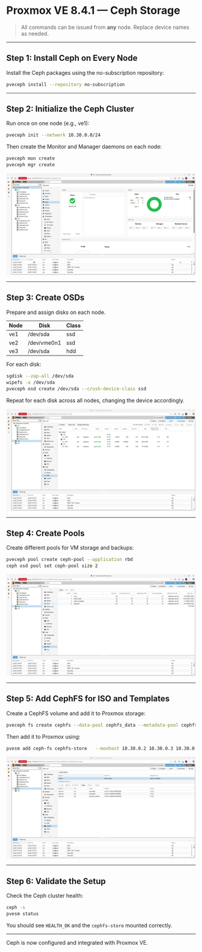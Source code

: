 # Proxmox VE 8.4.1 — Ceph Storage

> All commands can be issued from **any** node. Replace device names as needed.

---

## Step 1: Install Ceph on Every Node

Install the Ceph packages using the no-subscription repository:

```bash
pveceph install --repository no-subscription
```

---

## Step 2: Initialize the Ceph Cluster

Run once on one node (e.g., ve1):

```bash
pveceph init --network 10.30.0.0/24
```

Then create the Monitor and Manager daemons on each node:

```bash
pveceph mon create
pveceph mgr create
```

![Proxmox Ceph Status](proxmox/8.4.1/bare-metal/assets/screenshots/proxmox-ceph-status.png)

---

## Step 3: Create OSDs

Prepare and assign disks on each node.

| Node | Disk         | Class |
|------|--------------|-------|
| ve1  | /dev/sda     | ssd   |
| ve2  | /dev/vme0n1  | ssd   |
| ve3  | /dev/sda     | hdd   |

For each disk:

```bash
sgdisk --zap-all /dev/sda
wipefs -a /dev/sda
pveceph osd create /dev/sda --crush-device-class ssd
```

Repeat for each disk across all nodes, changing the device accordingly.

![Proxmox Ceph Osds](proxmox/8.4.1/bare-metal/assets/screenshots/proxmox-ceph-osds.png)

---

## Step 4: Create Pools

Create different pools for VM storage and backups:

```bash
pveceph pool create ceph-pool --application rbd
ceph osd pool set ceph-pool size 2
```

![Proxmox Ceph Pools](/proxmox/8.4.1/bare-metal/assets/screenshots/proxmox-ceph-pools.png)

---

## Step 5: Add CephFS for ISO and Templates

Create a CephFS volume and add it to Proxmox storage:

```bash
pveceph fs create cephfs --data-pool cephfs_data --metadata-pool cephfs_metadata
```

Then add it to Proxmox using:

```bash
pvesm add ceph-fs cephfs-store   --monhost 10.30.0.2 10.30.0.3 10.30.0.4   --content iso,vztmpl,backup   --mountpoint /mnt/pve/ceph-fs
```

![Proxmox Cephfs Storage](proxmox/8.4.1/bare-metal/assets/screenshots/proxmox-cephfs-storage.png)

---

## Step 6: Validate the Setup

Check the Ceph cluster health:

```bash
ceph -s
pvesm status
```

You should see `HEALTH_OK` and the `cephfs-store` mounted correctly.

---

Ceph is now configured and integrated with Proxmox VE.






